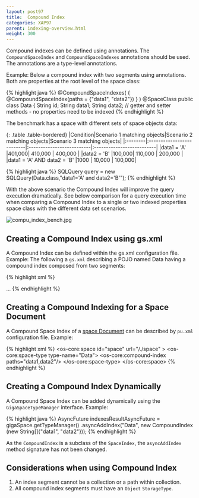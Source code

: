 ```yaml
---
layout: post97
title:  Compound Index
categories: XAP97
parent: indexing-overview.html
weight: 300
---
```


Compound indexes can be defined using annotations. The `CompoundSpaceIndex` and `CompoundSpaceIndexes` annotations should be used. The annotations are a type-level annotations.

Example: Below a compound index with two segments using annotations. Both are properties at the root level of the space class:

{% highlight java %}
@CompoundSpaceIndexes(
{ @CompoundSpaceIndex(paths = {"data1", "data2"}) }
)
@SpaceClass
public class Data {
	String id;
	String data1;
	String data2;
	// getter and setter methods - no properties need to be indexed
{% endhighlight %}

The benchmark has a space with different sets of space objects data:

{: .table .table-bordered}
|Condition|Scenario 1 matching objects|Scenario 2 matching objects|Scenario 3 matching objects|
|:--------|:--------------------------|:--------------------------|:--------------------------|
|data1 = 'A' |401,000| 410,000 | 400,000 |
|data2 = 'B' |100,000| 110,000 | 200,000 |
|data1 = 'A' AND data2 = 'B' |1000 | 10,000 | 100,000|

{% highlight java %}
SQLQuery<Data> query = new SQLQuery<Data>(Data.class,"data1='A' and data2='B'");
{% endhighlight %}

With the above scenario the Compound Index will improve the query execution dramatically. See below comparison for a query execution time when comparing a Compound Index to a single or two indexed properties space class with the different data set scenarios.

![compu_index_bench.jpg](/attachment_files/compu_index_bench.jpg)

## Creating a Compound Index using gs.xml

A Compound Index can be defined within the gs.xml configuration file. Example: The following a `gs.xml` describing a POJO named Data having a compound index composed from two segments:

{% highlight xml %}
<!DOCTYPE gigaspaces-mapping PUBLIC "-//GIGASPACES//DTD GS//EN" "http://www.gigaspaces.com/dtd/9_5/gigaspaces-metadata.dtd">
<gigaspaces-mapping>
    <class name="Data" >
        <compound-index paths="data1, data2"/>
        ...
    </class>
</gigaspaces-mapping>
{% endhighlight %}

## Creating a Compound Indexing for a Space Document

A Compound Space Index of a [space Document](./document-api.html) can be described by `pu.xml` configuration file. Example:

{% highlight xml %}
<os-core:space id="space" url="/./space" >
	<os-core:space-type type-name="Data">
		<os-core:compound-index paths="data1,data2"/>
	</os-core:space-type>
</os-core:space>
{% endhighlight %}

## Creating a Compound Index Dynamically

A Compound Space Index can be added dynamically using the `GigaSpaceTypeManager` interface. Example:

{% highlight java %}
AsyncFuture<AddTypeIndexesResult> indexesResultAsyncFuture = gigaSpace.getTypeManager()
	.asyncAddIndex("Data", new CompoundIndex (new String[]{"data1", "data2"}));
{% endhighlight %}

As the `CompoundIndex` is a subclass of the `SpaceIndex`, the `asyncAddIndex` method signature has not been changed.

## Considerations when using Compound Index

1. An index segment cannot be a collection or a path within collection.
1. All compound index segments must have an `Object` `StorageType`.

